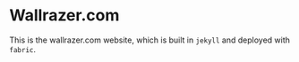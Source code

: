 # Wallrazer.com

This is the wallrazer.com website, which is built in `jekyll` and deployed with `fabric`.